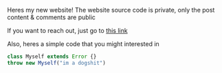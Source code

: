 Heres my new website! The website source code is private, only the post content & comments are public

If you want to reach out, just go to [this link](/social)

Also, heres a simple code that you might interested in

```js
class Myself extends Error {}
throw new Myself("im a dogshit")
```
